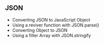 ## JSON
* Converting JSON to JavaScript Object
* Using a reviver function with JSON.parse()
* Converting Object to JSON
* Using a filter Array with JSON.stringify